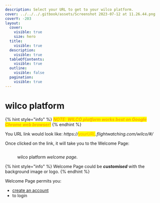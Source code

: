 ```yaml
---
description: Select your URL to get to your wilco platform.
cover: ../../../.gitbook/assets/Screenshot 2023-07-12 at 11.26.44.png
coverY: -203
layout:
  cover:
    visible: true
    size: hero
  title:
    visible: true
  description:
    visible: true
  tableOfContents:
    visible: true
  outline:
    visible: false
  pagination:
    visible: true
---
```


# wilco platform

{% hint style="info" %}
_<mark style="color:orange;">**NOTE: WILCO platform works best on Google Chrome web browser!**</mark>_
{% endhint %}

You URL link would look like:  _https://<mark style="color:orange;">yourURL</mark>.flightwatching.com/wilco/#/_

Once clicked on the link, it will take you to the Welcome Page:

<figure><img src="../../../.gitbook/assets/Screenshot 2023-07-12 at 11.50.34.png" alt=""><figcaption><p>wilco platform <em>welcome page.</em></p></figcaption></figure>

{% hint style="info" %}
Welcome Page could be _**customised**_ with the background image or logo.
{% endhint %}

Welcome Page permits you:

* [create an account](access/create-an-account.md)
* to login&#x20;

